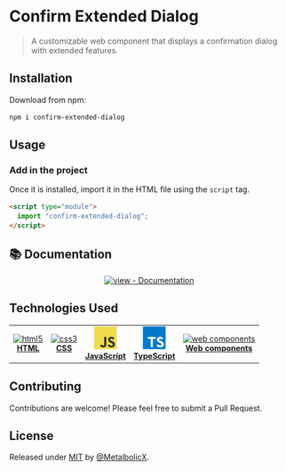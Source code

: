 # Confirm Extended Dialog

> A customizable web component that displays a confirmation dialog with extended features.

## Installation

Download from npm:

```sh
npm i confirm-extended-dialog
```

## Usage

### Add in the project

Once it is installed, import it in the HTML file using the `script` tag.

```html
<script type="module">
  import "confirm-extended-dialog";
</script>
```

## 📚 Documentation

<div align="center">

[![view - Documentation](https://img.shields.io/badge/view-Documentation-blue?style=for-the-badge)](https://metalbolicx.github.io/confirm-extended-dialog/#/api-reference)

</div>

## Technologies Used

<table style="border: none;">
  <tr>
    <td align="center">
      <a href="https://www.w3.org/html/" target="_blank">
        <img src="https://upload.wikimedia.org/wikipedia/commons/3/38/HTML5_Badge.svg" alt="html5" width="42" height="42" /><br/>
        <b>HTML</b><br/>
      </a>
    </td>
    <td align="center">
      <a href="https://www.w3schools.com/css/" target="_blank">
        <img src="https://upload.wikimedia.org/wikipedia/commons/a/ab/Official_CSS_Logo.svg" alt="css3" width="42" height="42" /><br/>
        <b>CSS</b><br/>
      </a>
    </td>
    </td>
    <td align="center">
      <a href="https://developer.mozilla.org/en-US/docs/Web/JavaScript" target="_blank">
        <img src="https://raw.githubusercontent.com/devicons/devicon/master/icons/javascript/javascript-original.svg" alt="js" width="42" height="42" /><br/>
        <b>JavaScript</b><br/>
      </a>
    </td>
    <td align="center">
      <a href="https://www.typescriptlang.org/" target="_blank">
        <img src="https://raw.githubusercontent.com/devicons/devicon/master/icons/typescript/typescript-original.svg" alt="ts" width="42" height="42" /><br/>
        <b>TypeScript</b><br/>
      </a>
    </td>
    <td align="center">
      <a href="https://developer.mozilla.org/en-US/docs/Web/API/Web_components" target="_blank">
        <img src="https://web-components-resources.appspot.com/static/logo.svg" alt="web components" width="42" height="42" /><br/>
        <b>Web components</b><br/>
      </a>
    </td>
  </tr>
</table>

## Contributing

Contributions are welcome! Please feel free to submit a Pull Request.

## License

Released under [MIT](/LICENSE) by [@MetalbolicX](https://github.com/MetalbolicX).
